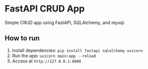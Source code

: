 
# FastAPI CRUD App

Simple CRUD app using FastAPI, SQLAlchemy, and mysql.

## How to run

1. Install dependencies: `pip install fastapi sqlalchemy uvicorn`
2. Run the app: `uvicorn main:app --reload`
3. Access at `http://127.0.0.1:8000`
